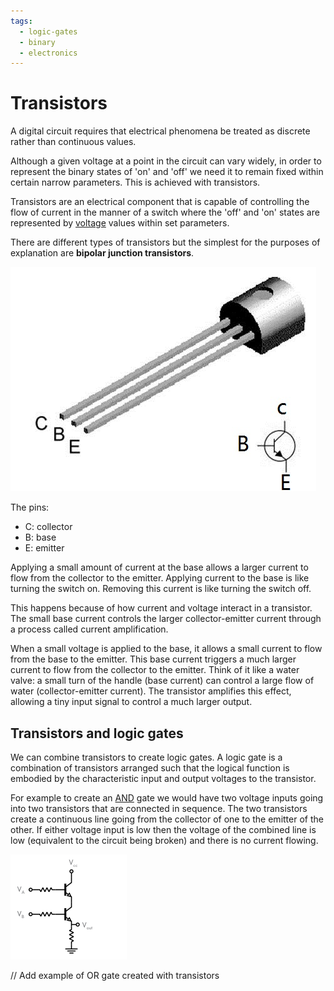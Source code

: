 ```yaml
---
tags:
  - logic-gates
  - binary
  - electronics
---
```


# Transistors

A digital circuit requires that electrical phenomena be treated as discrete
rather than continuous values.

Although a given voltage at a point in the circuit can vary widely, in order to
represent the binary states of 'on' and 'off' we need it to remain fixed within
certain narrow parameters. This is achieved with transistors.

Transistors are an electrical component that is capable of controlling the flow
of current in the manner of a switch where the 'off' and 'on' states are
represented by [voltage](Voltage.md) values within set parameters.

There are different types of transistors but the simplest for the purposes of
explanation are **bipolar junction transistors**.

![BJT transistor terminals](static/bjt-terminals.jpg)

The pins:

- C: collector
- B: base
- E: emitter

Applying a small amount of current at the base allows a larger current to flow
from the collector to the emitter. Applying current to the base is like turning
the switch on. Removing this current is like turning the switch off.

This happens because of how current and voltage interact in a transistor. The
small base current controls the larger collector-emitter current through a
process called current amplification.

When a small voltage is applied to the base, it allows a small current to flow
from the base to the emitter. This base current triggers a much larger current
to flow from the collector to the emitter. Think of it like a water valve: a
small turn of the handle (base current) can control a large flow of water
(collector-emitter current). The transistor amplifies this effect, allowing a
tiny input signal to control a much larger output.

## Transistors and logic gates

We can combine transistors to create logic gates. A logic gate is a combination
of transistors arranged such that the logical function is embodied by the
characteristic input and output voltages to the transistor.

For example to create an [AND](Logic_gates.md#and-gate) gate we would have two
voltage inputs going into two transistors that are connected in sequence. The
two transistors create a continuous line going from the collector of one to the
emitter of the other. If either voltage input is low then the voltage of the
combined line is low (equivalent to the circuit being broken) and there is no
current flowing.

![](static/and-transistor.png)

// Add example of OR gate created with transistors

